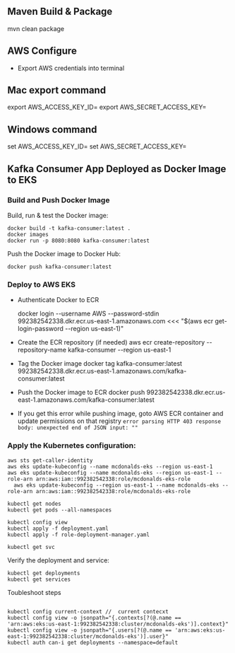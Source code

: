 ## Maven Build & Package

mvn clean package

## AWS Configure

- Export AWS credentials into terminal

## Mac export command

export AWS_ACCESS_KEY_ID=<aws key from secrets.txt>
export AWS_SECRET_ACCESS_KEY=<aws secret access key from secrets.txt>

## Windows command

set AWS_ACCESS_KEY_ID=<aws key from secrets.txt>
set AWS_SECRET_ACCESS_KEY=<aws secret access key from secrets.txt>

## Kafka Consumer App Deployed as Docker Image to EKS

### Build and Push Docker Image

Build, run & test the Docker image:

```jsunicoderegexp
docker build -t kafka-consumer:latest .
docker images
docker run -p 8080:8080 kafka-consumer:latest  
```

Push the Docker image to Docker Hub:

```jsunicoderegexp
docker push kafka-consumer:latest
```

### Deploy to AWS EKS

- Authenticate Docker to ECR

  docker login --username AWS --password-stdin 992382542338.dkr.ecr.us-east-1.amazonaws.com <<< "$(aws ecr get-login-password --region us-east-1)"

- Create the ECR repository (if needed)
  aws ecr create-repository --repository-name kafka-consumer --region us-east-1

- Tag the Docker image
  docker tag kafka-consumer:latest 992382542338.dkr.ecr.us-east-1.amazonaws.com/kafka-consumer:latest

- Push the Docker image to ECR
  docker push 992382542338.dkr.ecr.us-east-1.amazonaws.com/kafka-consumer:latest

- If you get this error while pushing image, goto AWS ECR container and update permissions on that registry
  ```error parsing HTTP 403 response body: unexpected end of JSON input: ""```

### Apply the Kubernetes configuration:

```jsunicoderegexp
aws sts get-caller-identity
aws eks update-kubeconfig --name mcdonalds-eks --region us-east-1
aws eks update-kubeconfig --name mcdonalds-eks --region us-east-1 --role-arn arn:aws:iam::992382542338:role/mcdonalds-eks-role
  aws eks update-kubeconfig --region us-east-1 --name mcdonalds-eks --role-arn arn:aws:iam::992382542338:role/mcdonalds-eks-role

kubectl get nodes
kubectl get pods --all-namespaces

kubectl config view
kubectl apply -f deployment.yaml
kubectl apply -f role-deployment-manager.yaml

kubectl get svc 
```

Verify the deployment and service:

```jsunicoderegexp
kubectl get deployments
kubectl get services
```

Toubleshoot steps

```jsunicoderegexp

kubectl config current-context //  current contecxt
kubectl config view -o jsonpath="{.contexts[?(@.name == 'arn:aws:eks:us-east-1:992382542338:cluster/mcdonalds-eks')].context}"
kubectl config view -o jsonpath="{.users[?(@.name == 'arn:aws:eks:us-east-1:992382542338:cluster/mcdonalds-eks')].user}"
kubectl auth can-i get deployments --namespace=default
```
